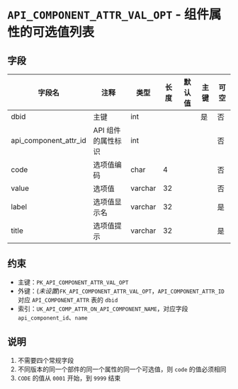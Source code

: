 # `API_COMPONENT_ATTR_VAL_OPT` - 组件属性的可选值列表

## 字段

| 字段名                | 注释               | 类型    | 长度 | 默认值 | 主键 | 可空 |
| --------------------- | ------------------ | ------- | ---- | ------ | ---- | ---- |
| dbid                  | 主键               | int     |      |        | 是   | 否   |
| api_component_attr_id | API 组件的属性标识 | int     |      |        |      | 否   |
| code                  | 选项值编码         | char    | 4    |        |      | 否   |
| value                 | 选项值             | varchar | 32   |        |      | 否   |
| label                 | 选项值显示名       | varchar | 32   |        |      | 是   |
| title                 | 选项值提示         | varchar | 32   |        |      | 是   |

## 约束

* 主键：`PK_API_COMPONENT_ATTR_VAL_OPT`
* 外键：(*未设置*)`FK_API_COMPONENT_ATTR_VAL_OPT`，`API_COMPONENT_ATTR_ID` 对应 `API_COMPONENT_ATTR` 表的 `dbid`
* 索引：`UK_API_COMP_ATTR_ON_API_COMPONENT_NAME`，对应字段 `api_component_id`、`name`

## 说明

1. 不需要四个常规字段
2. 不同版本的同一个部件的同一个属性的同一个可选值，则 `code` 的值必须相同
3. `CODE` 的值从 `0001` 开始，到 `9999` 结束

